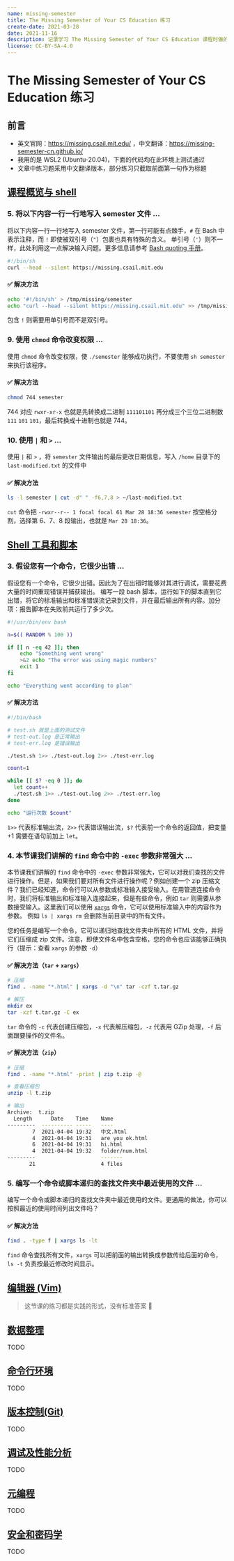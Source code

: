 ```yaml
---
name: missing-semester
title: The Missing Semester of Your CS Education 练习
create-date: 2021-03-28
date: 2021-11-16
description: 记录学习 The Missing Semester of Your CS Education 课程时做的一些练习，不是全部，只包含部分自己觉得比较有意义的题。
license: CC-BY-SA-4.0
---
```


# The Missing Semester of Your CS Education 练习

## 前言

- 英文官网：https://missing.csail.mit.edu/ ，中文翻译：https://missing-semester-cn.github.io/
- 我用的是 WSL2 (Ubuntu-20.04)，下面的代码均在此环境上测试通过
- 文章中练习题采用中文翻译版本，部分练习只截取前面第一句作为标题

## [课程概览与 shell](https://missing-semester-cn.github.io/2020/course-shell/)

### 5. 将以下内容一行一行地写入 semester 文件 ...

将以下内容一行一行地写入 semester 文件，第一行可能有点棘手，`#` 在 Bash 中表示注释，而 `!` 即使被双引号（`"`）包裹也具有特殊的含义。 单引号（`'`）则不一样，此处利用这一点解决输入问题。更多信息请参考 [Bash quoting 手册](https://www.gnu.org/software/bash/manual/html_node/Quoting.html)。

```bash
#!/bin/sh
curl --head --silent https://missing.csail.mit.edu
```

#### ✅ 解决方法

```bash
echo '#!/bin/sh' > /tmp/missing/semester
echo "curl --head --silent https://missing.csail.mit.edu" >> /tmp/missing/semester
```

包含 `!` 则需要用单引号而不是双引号。

### 9. 使用 `chmod` 命令改变权限 ...

使用 `chmod` 命令改变权限，使 `./semester` 能够成功执行，不要使用 `sh semester` 来执行该程序。

#### ✅ 解决方法

```bash
chmod 744 semester
```

744 对应 `rwxr-xr-x` 也就是先转换成二进制 `111101101` 再分成三个三位二进制数 `111` `101` `101`，最后转换成十进制也就是 744。

### 10. 使用 `|` 和 `>` ...

使用 `|` 和 `>` ，将 `semester` 文件输出的最后更改日期信息，写入 `/home` 目录下的 `last-modified.txt` 的文件中

#### ✅ 解决方法

```bash
ls -l semester | cut -d" " -f6,7,8 > ~/last-modified.txt
```

`cut` 命令把 `-rwxr--r-- 1 focal focal 61 Mar 28 18:36 semester` 按空格分割，选择第 6、7、8 段输出，也就是 `Mar 28 18:36`。

## [Shell 工具和脚本](https://missing-semester-cn.github.io/2020/shell-tools/)

### 3. 假设您有一个命令，它很少出错 ...

假设您有一个命令，它很少出错。因此为了在出错时能够对其进行调试，需要花费大量的时间重现错误并捕获输出。 编写一段 bash 脚本，运行如下的脚本直到它出错，将它的标准输出和标准错误流记录到文件，并在最后输出所有内容。加分项：报告脚本在失败前共运行了多少次。

```bash
#!/usr/bin/env bash

n=$(( RANDOM % 100 ))

if [[ n -eq 42 ]]; then
    echo "Something went wrong"
    >&2 echo "The error was using magic numbers"
    exit 1
fi

echo "Everything went according to plan"
```

#### ✅ 解决方法

```bash
#!/bin/bash

# test.sh 就是上面的测试文件
# test-out.log 是正常输出
# test-err.log 是错误输出

./test.sh 1>> ./test-out.log 2>> ./test-err.log

count=1

while [[ $? -eq 0 ]]; do
  let count++
  ./test.sh 1>> ./test-out.log 2>> ./test-err.log
done

echo "运行次数 $count"
```

`1>>` 代表标准输出流，`2>>` 代表错误输出流，`$?` 代表前一个命令的返回值，把变量 +1 需要在语句前加上 `let`。

### 4. 本节课我们讲解的 `find` 命令中的 `-exec` 参数非常强大 ...

本节课我们讲解的 `find` 命令中的 `-exec` 参数非常强大，它可以对我们查找的文件进行操作。但是，如果我们要对所有文件进行操作呢？例如创建一个 zip 压缩文件？我们已经知道，命令行可以从参数或标准输入接受输入。在用管道连接命令时，我们将标准输出和标准输入连接起来，但是有些命令，例如 `tar` 则需要从参数接受输入。这里我们可以使用 [`xargs`](https://www.man7.org/linux/man-pages/man1/xargs.1.html) 命令，它可以使用标准输入中的内容作为参数。 例如 `ls | xargs rm` 会删除当前目录中的所有文件。

您的任务是编写一个命令，它可以递归地查找文件夹中所有的 HTML 文件，并将它们压缩成 zip 文件。注意，即使文件名中包含空格，您的命令也应该能够正确执行（提示：查看 `xargs` 的参数 `-d`）

#### ✅ 解决方法（`tar` + `xargs`）

```bash
# 压缩
find . -name "*.html" | xargs -d "\n" tar -czf t.tar.gz

# 解压
mkdir ex
tar -xzf t.tar.gz -C ex
```

`tar` 命令的 `-c` 代表创建压缩包，`-x` 代表解压缩包，`-z` 代表用 GZip 处理，`-f` 后面跟要操作的文件名。

#### ✅ 解决方法（`zip`）

```bash
# 压缩
find . -name "*.html" -print | zip t.zip -@
```

```bash
# 查看压缩包
unzip -l t.zip

# 输出
Archive:  t.zip
  Length      Date    Time    Name
---------  ---------- -----   ----
        7  2021-04-04 19:32   中文.html
        4  2021-04-04 19:31   are you ok.html
        6  2021-04-04 19:31   hi.html
        4  2021-04-04 19:32   folder/num.html
---------                     -------
       21                     4 files
```

### 5. 编写一个命令或脚本递归的查找文件夹中最近使用的文件 ...

编写一个命令或脚本递归的查找文件夹中最近使用的文件。更通用的做法，你可以按照最近的使用时间列出文件吗？

#### ✅ 解决方法

```bash
find . -type f | xargs ls -lt
```

`find` 命令查找所有文件，`xargs` 可以把前面的输出转换成参数传给后面的命令，`ls -t` 负责按最近修改时间显示。

## [编辑器 (Vim)](https://missing-semester-cn.github.io/2020/editors/)

> 这节课的练习都是实践的形式，没有标准答案 🧐

## [数据整理](https://missing-semester-cn.github.io/2020/data-wrangling/)

TODO

## [命令行环境](https://missing-semester-cn.github.io/2020/command-line/)

TODO

## [版本控制(Git)](https://missing-semester-cn.github.io/2020/version-control/)

TODO

## [调试及性能分析](https://missing-semester-cn.github.io/2020/debugging-profiling/)

TODO

## [元编程](https://missing-semester-cn.github.io/2020/metaprogramming/)

TODO

## [安全和密码学](https://missing-semester-cn.github.io/2020/security/)

TODO
